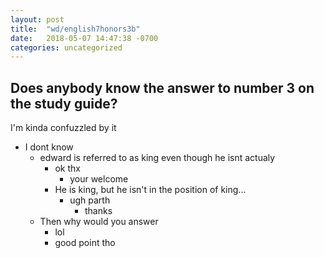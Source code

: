 ```yaml
---
layout: post
title:  "wd/english7honors3b"
date:   2018-05-07 14:47:38 -0700
categories: uncategorized
---
```

## Does anybody know the answer to number 3 on the study guide?
I'm kinda confuzzled by it
* I dont know
  * edward is referred to as king even though he isnt actualy
    * ok thx
      * your welcome
    * He is king, but he isn't in the position of king...
      * ugh parth
        * thanks
  * Then why would you answer
    * lol
    * good point tho
 
